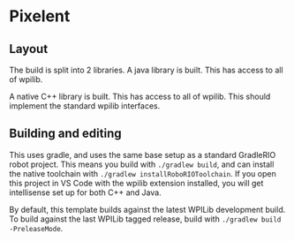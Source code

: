 # Pixelent

## Layout

The build is split into 2 libraries. A java library is built. This has access to all of wpilib.

A native C++ library is built. This has access to all of wpilib. This should implement the standard wpilib interfaces.

## Building and editing

This uses gradle, and uses the same base setup as a standard GradleRIO robot project. This means you build with `./gradlew build`, and can install the native toolchain with `./gradlew installRoboRIOToolchain`. If you open this project in VS Code with the wpilib extension installed, you will get intellisense set up for both C++ and Java.

By default, this template builds against the latest WPILib development build. To build against the last WPILib tagged release, build with `./gradlew build -PreleaseMode`.
